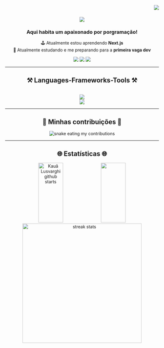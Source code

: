 <img align="right" src="https://visitor-badge.laobi.icu/badge?page_id=klusvarghi.klusvarghi" />

<h1 align="center">
    <img src="https://readme-typing-svg.herokuapp.com/?font=Righteous&size=35&center=true&vCenter=true&width=500&height=70&duration=6600&lines=E+ai,+tranquilo?!+🤙🏼;+Eu+sou+Kauã+Lusvarghi;Desenvolvedor+Web+Frontend;+Seja+bem+vindo+ao+meu+GitHub" />
</h1>
<h3 align="center">Aqui habita um apaixonado por porgramação!</h3>
<div align="center">
    
   🕹️ Atualmente estou aprendendo **Next.js** <br>
   🔭 Atualmente estudando e me preparando para a **primeira vaga dev**
 </div>
<div align="center"> 
    <a href = "mailto:kauaolusvarghi@gmail.com"><img src="https://img.shields.io/badge/-Gmail-%23333?style=for-the-badge&logo=gmail&logoColor=white" target="_blank"></a>
    <a href="https://instagram.com/lusvarghikaua" target="_blank"><img src="https://img.shields.io/badge/-Instagram-%23E4405F?style=for-the-badge&logo=instagram&logoColor=white" target="_blank"></a>
    <a href="https://www.linkedin.com/in/kaua-ortolani-lusvarghi-422b141b4" target="_blank"><img src="https://img.shields.io/badge/-LinkedIn-%230077B5?style=for-the-badge&logo=linkedin&logoColor=white" target="_blank"></a> 
</div>
  
<hr>
  <h2 align="center">⚒️ Languages-Frameworks-Tools ⚒️</h2>
<br/>
<div align="center">
    <img src="https://skillicons.dev/icons?i=react,html,css,vscode,github,figma,git"/><br>
    <img src="https://skillicons.dev/icons?i=,javascript,typescript,nextjs,mysql" />
</div>
<hr>
<div align="center">
  <h2>🐍 Minhas contribuições 🐍</h2>
  <img alt="snake eating my contributions" src="https://raw.githubusercontent.com/klusvarghi/salesp07/output/github-contribution-grid-snake.svg" />
</div>

<hr>
<h2 align="center">🌐 Estatísticas 🌐</h2>
<div align=center>
  <img height="195px" width="40%" src="https://github-readme-stats.vercel.app/api?username=klusvarghi&show_icons=true&count_private=true&hide_border=true&title_color=4682B4&icon_color=4682B4&text_color=D2E2F0&bg_color=0d1117&include_all_commits=true&theme=halloween&rank_icon=github&border_radius=10" alt="Kauã Lusvarghi github starts" />
  <img height="195px" width="40%" src="https://github-readme-stats.vercel.app/api/top-langs/?username=klusvarghi&layout=compact&hide_border=true&border_radius=10&title_color=4682B4&text_color=D2E2F0&bg_color=0d1117&langs_count=7"/>  
  <br/>
  <img width=390 src="https://github-readme-streak-stats-salesp07.vercel.app?user=klusvarghi&theme=iceberg&border_radius=10" alt="streak stats"/>
</div>
